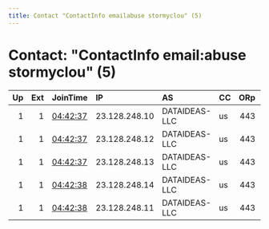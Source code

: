 ```yaml
---
title: Contact "ContactInfo emailabuse stormyclou" (5)
---
```


# Contact: "ContactInfo email:abuse stormyclou" (5)

|   Up |   Ext | JoinTime                                                                                              | IP            | AS            | CC   |   ORp |   Dirp | OS    | Version       | Nickname       |   eFamMembers |
|-----:|------:|:------------------------------------------------------------------------------------------------------|:--------------|:--------------|:-----|------:|-------:|:------|:--------------|:---------------|--------------:|
|    1 |     1 | [04:42:37](https://nusenu.github.io/OrNetStats/w/relay/037A9B1EF680151D1977B52CFFA948819B2F867A.html) | 23.128.248.10 | DATAIDEAS-LLC | us   |   443 |      0 | Linux | 0.4.7.3-alpha | StormyCloudInc |            13 |
|    1 |     1 | [04:42:37](https://nusenu.github.io/OrNetStats/w/relay/6EA904BE17DB5CF37EB9416ECB73C24A7FED057E.html) | 23.128.248.12 | DATAIDEAS-LLC | us   |   443 |      0 | Linux | 0.4.7.3-alpha | StormyCloudInc |            13 |
|    1 |     1 | [04:42:37](https://nusenu.github.io/OrNetStats/w/relay/EDD507B5CAAAABFB0F343CF621A202F93CB57CE4.html) | 23.128.248.13 | DATAIDEAS-LLC | us   |   443 |      0 | Linux | 0.4.7.3-alpha | StormyCloudInc |            13 |
|    1 |     1 | [04:42:38](https://nusenu.github.io/OrNetStats/w/relay/8FFA62DEB796D18DA8CAA9A95E0B1F60CDDDCB50.html) | 23.128.248.14 | DATAIDEAS-LLC | us   |   443 |      0 | Linux | 0.4.7.3-alpha | StormyCloudInc |            13 |
|    1 |     1 | [04:42:38](https://nusenu.github.io/OrNetStats/w/relay/DDE988A745422A4BBFF0C1ABFD1777D74BFBC40E.html) | 23.128.248.11 | DATAIDEAS-LLC | us   |   443 |      0 | Linux | 0.4.7.3-alpha | StormyCloudInc |            13 |
